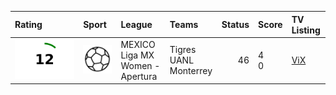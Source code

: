 | Rating                                                                                                                                 | Sport                                                                                                        | League                             | Teams                    |   Status | Score   | TV Listing                                       |
|:---------------------------------------------------------------------------------------------------------------------------------------|:-------------------------------------------------------------------------------------------------------------|:-----------------------------------|:-------------------------|---------:|:--------|:-------------------------------------------------|
| <img src="https://raw.githubusercontent.com/BlakeDuncan25/Donut-SVG-Ratings/bac4e4a278175106499642192132b1786a9aec38/12.svg" alt="12"> | <img src="https://raw.githubusercontent.com/BlakeDuncan25/Donut-SVG-Ratings/master/soccer.png" alt="Soccer"> | MEXICO<br>Liga MX Women - Apertura | Tigres UANL<br>Monterrey |       46 | 4<br>0  | <a href="https://vix.com/es-es/deportes">ViX</a> |